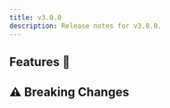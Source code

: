 ```yaml
---
title: v3.0.0
description: Release notes for v3.0.0.
---
```


## Features :rocket:

## ⚠️ Breaking Changes

